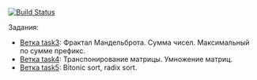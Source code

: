 [![Build Status](https://travis-ci.com/GPGPUCourse2018/Tasks.svg?branch=master)](https://travis-ci.com/GPGPUCourse2018/Tasks)

Задания:

 - [Ветка task3](https://github.com/GPGPUCourse2018/Tasks/tree/task3): Фрактал Мандельброта. Сумма чисел. Максимальный по сумме префикс.
 - [Ветка task4](https://github.com/GPGPUCourse2018/Tasks/tree/task4): Транспонирование матрицы. Умножение матриц.
 - [Ветка task5](https://github.com/GPGPUCourse2018/Tasks/tree/task5): Bitonic sort, radix sort.
